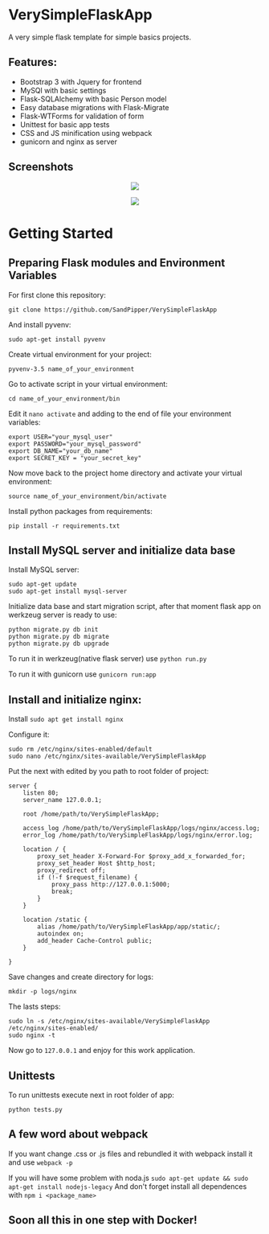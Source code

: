 # VerySimpleFlaskApp

A very simple flask template for simple basics projects.

Features:
--------

- Bootstrap 3 with Jquery for frontend
- MySQl with basic settings
- Flask-SQLAlchemy with basic Person model
- Easy database migrations with Flask-Migrate
- Flask-WTForms for validation of form
- Unittest for basic app tests
- CSS and JS minification using webpack
- gunicorn and nginx as server

Screenshots
-----------

<p align="center">
  <img src="https://user-images.githubusercontent.com/26627973/28429413-4048c544-6d85-11e7-97c5-08e602db9950.png">
</p>
<p align="center">
  <img src="https://user-images.githubusercontent.com/26627973/28429425-4d118de2-6d85-11e7-89f5-24febe585aed.png">
</p>

# Getting Started

Preparing Flask modules and Environment Variables
------------------------------------------------

For first clone this repository:

` git clone https://github.com/SandPipper/VerySimpleFlaskApp `

And install pyvenv:

` sudo apt-get install pyvenv `

Create virtual environment for your project:

` pyvenv-3.5 name_of_your_environment `

Go to activate script in your virtual environment:

`cd name_of_your_environment/bin `


Edit it `nano activate` and adding to the end of file your environment variables:

```
export USER="your_mysql_user"
export PASSWORD="your_mysql_password"
export DB_NAME="your_db_name"
export SECRET_KEY = "your_secret_key"
```

Now move back to the project home directory and activate your virtual environment:

` source name_of_your_environment/bin/activate `

Install python packages from requirements:

` pip install -r requirements.txt `



Install MySQL server and initialize data base
--------------------------------------------

Install MySQL server:

```
sudo apt-get update
sudo apt-get install mysql-server
```


Initialize data base and start migration script, after that moment flask app on werkzeug server is ready to use:

```
python migrate.py db init
python migrate.py db migrate
python migrate.py db upgrade
```


To run it in werkzeug(native flask server) use `python run.py`

To run it with gunicorn use `gunicorn run:app`


Install and initialize nginx:
----------------------------

Install `sudo apt get install nginx`


Configure it:

```
sudo rm /etc/nginx/sites-enabled/default
sudo nano /etc/nginx/sites-available/VerySimpleFlaskApp
```


Put the next with edited by you path to root folder of project:

```
server {
    listen 80;
    server_name 127.0.0.1;

    root /home/path/to/VerySimpleFlaskApp;

    access_log /home/path/to/VerySimpleFlaskApp/logs/nginx/access.log;
    error_log /home/path/to/VerySimpleFlaskApp/logs/nginx/error.log;

    location / {
        proxy_set_header X-Forward-For $proxy_add_x_forwarded_for;
        proxy_set_header Host $http_host;
        proxy_redirect off;
        if (!-f $request_filename) {
            proxy_pass http://127.0.0.1:5000;
            break;
        }
    }

    location /static {
        alias /home/path/to/VerySimpleFlaskApp/app/static/;
        autoindex on;
        add_header Cache-Control public;
    }

}
```


Save changes and create directory for logs:

` mkdir -p logs/nginx `


The lasts steps:

```
sudo ln -s /etc/nginx/sites-available/VerySimpleFlaskApp /etc/nginx/sites-enabled/
sudo nginx -t
```

Now go to `127.0.0.1` and enjoy for this work application.

Unittests
---------
To run unittests execute next in root folder of app:

`python tests.py`

A few word about webpack
------------------------

If you want change .css or .js files and rebundled it with webpack
install it and use ` webpack -p `

If you will have some problem with noda.js ` sudo apt-get update && sudo apt-get install nodejs-legacy `
And don't forget install all dependences with ` npm i <package_name> `


Soon all this in one step with Docker!
--------------------------------------
